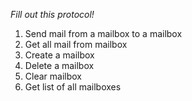 _Fill out this protocol!_
1. Send mail from a mailbox to a mailbox
2. Get all mail from mailbox
3. Create a mailbox
4. Delete a mailbox
5. Clear mailbox
6. Get list of all mailboxes
